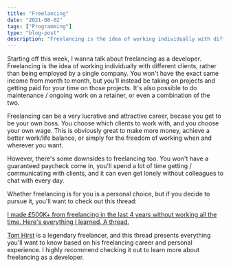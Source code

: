 ```yaml
---
title: "Freelancing"
date: "2021-08-02"
tags: ["Programming"]
type: "blog-post"
description: "Freelancing is the idea of working individually with different clients, rather than being employed by a single company."
---
```


Starting off this week, I wanna talk about freelancing as a developer. Freelancing is the idea of working individually with different clients, rather than being employed by a single company. You won't have the exact same income from month to month, but you'll instead be taking on projects and getting paid for your time on those projects. It's also possible to do maintenance / ongoing work on a retainer, or even a combination of the two.

Freelancing can be a very lucrative and attractive career, becase you get to be your own boss. You choose which clients to work with, and you choose your own wage. This is obviously great to make more money, achieve a better work/life balance, or simply for the freedom of working when and wherever you want.

However, there's some downsides to freelancing too. You won't have a guaranteed paycheck come in, you'll spend a lot of time getting / communicating with clients, and it can even get lonely without colleagues to chat with every day.

Whether freelancing is for you is a personal choice, but if you decide to pursue it, you'll want to check out this thread:

[I made £500K+ from freelancing in the last 4 years without working all the time. Here's everything I learned. A thread.](https://twitter.com/tom_hirst/status/1367239242125111298)

​[Tom Hirst](https://twitter.com/tom_hirst) is a legendary freelancer, and this thread presents everything you'll want to know based on his freelancing career and personal experience. I highly recommend checking it out to learn more about freelancing as a developer.

​

